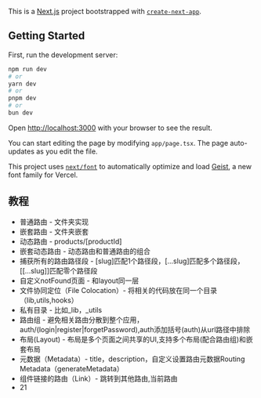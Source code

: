 This is a [Next.js](https://nextjs.org) project bootstrapped with [`create-next-app`](https://nextjs.org/docs/app/api-reference/cli/create-next-app).

## Getting Started

First, run the development server:

```bash
npm run dev
# or
yarn dev
# or
pnpm dev
# or
bun dev
```

Open [http://localhost:3000](http://localhost:3000) with your browser to see the result.

You can start editing the page by modifying `app/page.tsx`. The page auto-updates as you edit the file.

This project uses [`next/font`](https://nextjs.org/docs/app/building-your-application/optimizing/fonts) to automatically optimize and load [Geist](https://vercel.com/font), a new font family for Vercel.

## 教程

- 普通路由 - 文件夹实现
- 嵌套路由 - 文件夹嵌套
- 动态路由 - products/[productId]
- 嵌套动态路由 - 动态路由和普通路由的组合
- 捕获所有的路由路径段 - [slug]匹配1个路径段，[...slug]匹配多个路径段，[[...slug]]匹配零个路径段
- 自定义notFound页面 - 和layout同一层
- 文件协同定位（File Colocation）- 将相关的代码放在同一个目录（lib,utils,hooks）
- 私有目录 - 比如_lib，_utils
- 路由组 - 避免相关路由分散到整个应用，auth/(login|register|forgetPassword),auth添加括号(auth)从url路径中排除
- 布局(Layout) - 布局是多个页面之间共享的UI,支持多个布局(配合路由组)和嵌套布局
- 元数据（Metadata）- title，description，自定义设置路由元数据Routing Metadata（generateMetadata）
- 组件链接的路由（Link）- 跳转到其他路由,当前路由
- 21